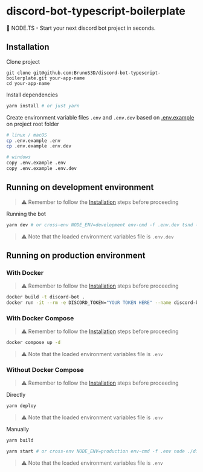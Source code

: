 # discord-bot-typescript-boilerplate

🤖 NODE.TS - Start your next discord bot project in seconds.

## Installation

Clone project

```
git clone git@github.com:BrunoS3D/discord-bot-typescript-boilerplate.git your-app-name
cd your-app-name
```

Install dependencies

```sh
yarn install # or just yarn
```

Create environment variable files `.env` and `.env.dev` based on [.env.example](./.env.example) on project root folder

```bash
# linux / macOS
cp .env.example .env
cp .env.example .env.dev
```

```bash
# windows
copy .env.example .env
copy .env.example .env.dev
```

## Running on development environment

> ⚠ Remember to follow the [Installation](#Installation) steps before proceeding

Running the bot

```sh
yarn dev # or cross-env NODE_ENV=development env-cmd -f .env.dev tsnd --transpile-only --respawn --no-notify --ignore-watch node_modules ./src/index.ts
```

> ⚠ Note that the loaded environment variables file is `.env.dev`

## Running on production environment

### With Docker

> ⚠ Remember to follow the [Installation](#Installation) steps before proceeding

```bash
docker build -t discord-bot .
docker run -it --rm -e DISCORD_TOKEN="YOUR TOKEN HERE" --name discord-bot discord-bot
```

### With Docker Compose

> ⚠ Remember to follow the [Installation](#Installation) steps before proceeding

```bash
docker compose up -d
```

> ⚠ Note that the loaded environment variables file is `.env`

### Without Docker Compose

> ⚠ Remember to follow the [Installation](#Installation) steps before proceeding

Directly

```bash
yarn deploy
```

> ⚠ Note that the loaded environment variables file is `.env`

Manually

```bash
yarn build
```

```bash
yarn start # or cross-env NODE_ENV=production env-cmd -f .env node ./dist/index.js
```

> ⚠ Note that the loaded environment variables file is `.env`

